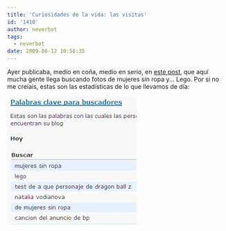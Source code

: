 ```yaml
---
title: 'Curiosidades de la vida: las visitas'
id: '1410'
author: neverbot
tags:
  - neverbot
date: 2009-06-12 10:58:35
---
```


Ayer publicaba, medio en coña, medio en serio, en [este post](/neverbot-com/), que aquí mucha gente llega buscando fotos de mujeres sin ropa y... Lego. Por si no me creíais, estas son las estadísticas de lo que llevamos de día:

![Visitas](./curiosidades-de-la-vida-las-visitas/visitas.png "Visitas")
